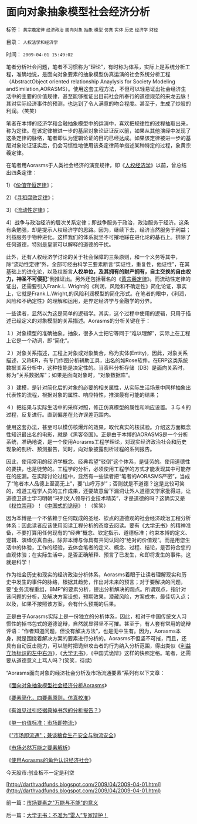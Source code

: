 # 面向对象抽象模型社会经济分析

标签： `黄宗羲定律` `经济政治` `面向对象` `抽象` `模型` `仿真` `实体` `历史` `经济学` `财经` 

目录： `人权法学和经济学`

时间： `2009-04-01 15:49:02`

笔者分析社会问题，笔者不习惯称为“理论”，有时称为体系，实际上是系统分析工程，准确地说，是面向对象要素的抽象模型仿真运演的社会系统分析工程（AbstractObject oriented relationship Anaylysis for Society Modeling andSimilation,AORASMS）。使用这套工程方法，不但可以轻易证出社会经济生活中的主要的价值规律，甚至能够推证出目前社会所奉行的道德规范的来龙去脉！其对实际经济事件的预测，也达到了令人满意的吻合程度。甚至于，生成了炒股的利润。（笑笑）

笔者在本博的经济学和金融抽象模型中的运演中，喜欢把规律性的过程抽取出来，称为定律。在该定律被进一步的基层对象论证证反以前，如果从其他演绎中发现了这条定律的脉络，笔者即认为逻辑论证的目的已经达成。如果该定律被进一步的基层对象论证证实后，仍会习惯性地使用该条定律简单指述某种特定的过程，象黄宗羲定律。

在笔者用Aorasms于人类社会经济的演变规律，即《[人权经济学](../../../2009/2/6/人权经济学.md)》以前，曾总结出四条定律：

1）《[价值守恒定律](../../../2008/7/6/什么是社会生产的价值？什么是GDP？.md)》；

2）《[寻租腐败定律](../../../2008/11/11/计划经济调用通货膨胀：政府的成本有意义吗？.md)》；

3）《[流动性定律](../../../2007/9/21/股市楼市人人都赚钱，到底赚了谁的钱.md)》；

4）战争与政治经济的层次关系定律；即战争服务于政治，政治服务于经济。这条有条勉强，却是提示人权经济学的思路。因为，继续下去，经济当然服务于利益；利益服务于物种进化。这样我们的体系就坚不可摧地踩在进化论的基石上。排除了任何道德，特别是皇家可以解释的道德的干扰。

此外，还有人权经济学讨论的关于社会保障的三条原则，和一个义务等其中，除“流动性定律”外，全部可经由科学三要素断言“实证性，重复性，他证性”，在其基础上的进化论，以及权断言**人权单位，及其拥有的财产拥有，自主交换的自由权力，神圣不可侵犯**”倒推证出。另外还包括著名的《[黄宗羲定律](../../../2009/2/9/人权经济学之“黄宗羲定律”.md)》。而流动性定律的证出，还需要引入Frank.L. Wright的《利润，风险和不确定性》简化论证，事实上，它就是Frank.L.Wright,的风险利润模型的简化形式。在笔者的眼中，《利润，风险和不确定性》的理解和运用，是界定经济学与金融学的分界。

一些读者，显然以为这是简单的逻辑学。其实，这个过程中使用的逻辑，只用于描述已经定义的对象模型的关系描述。Aorasms的分析关键在于：

１）对象模型的准确抽象。抽象，很多人士把它等同于“难以理解”，实际上在工程上它是一个动词，即“简化”。

２）对象关系描述，工程上对象或对象集合，称为实体(Entity)，因此，对象关系描述，又称ER，有专门作图分析辅助工具，出名的如Rose软件。在ERP这类系统数据关系分析中，这种技能是决定性的。当资料分析存储（DB）是面向关系时，称为“关系数据库”；如果是面向对象时，“对象数据库”。

３）建模，是针对简化后的对象的必要的相关属性，从实际生活场景中同样抽象出代表性的流程，根据对象的属性、响应特性，推演最有可能的结果；

４）把结果与实际生活中的采样对照，修正仿真模型的属性和响应设置。３与４的过程，反复进行。直到偏差在允许误差范围内。

使用这套办法，甚至可以模仿核爆炸的效果，取代真实的核试验。介绍这方面概念性知识最出名的电影，就是《黑客帝国》。正是由于本博的AORASMS是一个分析系统，准确地说，是一个使用Aorasms工程学理论，对现实经济政治社会和历史现象的剖析、预测报告，同时，向对象披露剖析过程的系列报告。

因此，使用常用的经济学概念、经典希望“驳倒”这个体系，是徒劳的。使用道德性的要挟，也是徒劳的。工程学的分析，必须使用工程学的方式才能发现其中可能存在的庇漏。在实际讨论过程中，显然有一些读者把“笔者的AORASMS严密”，当成了“笔者本人品德上至高无上”，要“山呼万岁”；否则就是不道德？这是比较可笑的，难道工程学人员的工作成果，还要故意留下漏洞让外人道德文学家批得进，让道德卫道士学习明朝“马列文人领导行业技术精英”，才是道德的吗？这确实又是《[权位崇拜](../../../2008/10/10/中国式诡辩：官本位文化之权位崇拜心魔.md)》！《[中国式的诡辩](../../../2008/8/31/“大学无书”，远离中国式诡辩！.md)》！（笑笑）

因为本博是一个不依赖于任何既成的圣经、钦点的道德观的社会经济政治工程分析体系；因此读者应该使用阅读工程分析的态度去阅读。要有《[大学无书](../../../2008/8/31/“大学无书”，远离中国式诡辩！.md)》的精神准备，不要打算用任何现有的“经典”概念、钦定指示、道德标准；约束本博的定义、逻辑、演绎仿真自由。除非本博与你具有共同认同的“绝对的价值观”。而是用您生活中的体验，工作的经验，去体会笔者的定义、概念、过程、结论，是否符合您的直观体验；在实际生活中，是否正确解释、预言了已发生，和即将发生的事件。这就是科学！

作为社会历史和现实的经济政治分析体系，Aorasms着眼于让读者理解现实和历史中发生的事件的脉络，根据其趋势，作出对未来的预言；对于要解决的问题，要“业务流程重组，BMP”的要素分析，提出分析解决的观点。所谓观点，指针对该问题的分析，及解决方案设想，预期效果，潜藏风险，方案成本，最佳切入点；以及，如果不按照该方案，会有什么预期的后果。

正是由于Aorasms实际上是一份独立的分析体系，因此，相对于中国传统文人习惯性的掉书包式的道德诡辩，自然就显得坚不可摧。甚至于，有人套有常用的诡辩评语：“作者知道问题，但没有解决方法”，也是无中生有。因为，Aorasms本身，就是围绕着解决方案的要素进行分析的。Aorasms不但坚不可摧，而且，还具有自动反击能力，可以随时把诡辩攻击者的行为纳入分析范围，得出类似《[利益立场标识的左中右派](http://blog.sina.com.cn/s/blog_5563a64d0100ccx7.html)》，《[大学无书](../../../2008/8/31/“大学无书”，远离中国式诡辩！.md)》，《中国式诡辩》这样的快照定格。笔者，还需要从道德意义上骂人吗？(笑笑，待续)

“Aorasms面向对象的经济社会分析及市场流通要素”系列有以下文章：

《[面向对象抽象模型社会经济分析Aorasms](../../../2009/4/1/面向对象抽象模型社会经济分析.md)》

《[要素简化，四要素原则，仿真校准](../../../2009/4/2/要素简化，四要素原则，仿真校准.md)》

《[有谁见过引经据典掉书包的分析报告？](../../../2009/4/14/有谁见过引经据典高尚的工程分析.md)》

《[单一价值标准；市场即物流;](../../../2009/3/30/单一价值标准；市场即物流.md)》

《["市场即流通"；兼谈粮食生产安全与物流安全](../../../2009/3/30/市场即流通之粮食生产安全与物流安全.md)》

《[市场必然万能之要素解析](../../../2009/3/31/市场要素之万能与不能的意义.md)》

《[使用Aorasms的角色认识经济社会](../../../2009/5/4/使用Aorasms的角色分析社会经济流程.md)》

今天股市:创业板不一定是利空

[http://darthvadfunds.blogspot.com/2009/04/2009-04-01.html](http://darthvadfunds.blogspot.com/2009/04/2009-04-01.html)



前一篇：[市场要素之&quot;万能与不能&quot;的意义](../../../2009/3/31/市场要素之万能与不能的意义.md)

后一篇：[大学无书：不准为“雷人”专家辩护！](../../../2009/4/2/大学无书：不准为“雷人”专家辩护！.md)